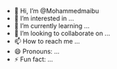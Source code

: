 - 👋 Hi, I’m @Mohammedmaibu
- 👀 I’m interested in ...
- 🌱 I’m currently learning ...
- 💞️ I’m looking to collaborate on ...
- 📫 How to reach me ...
- 😄 Pronouns: ...
- ⚡ Fun fact: ...

<!---
Mohammedmaibu/Mohammedmaibu is a ✨ special ✨ repository because its `README.md` (this file) appears on your GitHub profile.
You can click the Preview link to take a look at your changes.
--->
